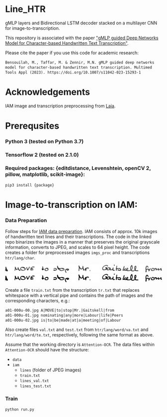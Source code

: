 # Line_HTR

gMLP layers and Bidirectional LSTM decoder stacked on a multilayer CNN for image-to-transcription.

This repository is associated with the paper ["gMLP guided Deep Networks Model for Character-based Handwritten Text Transcription"](url).

Please cite the paper if you use this code for academic research:

```
Bensouilah, M., Taffar, M. & Zennir, M.N. gMLP guided deep networks model for character-based handwritten text transcription. Multimed Tools Appl (2023). https://doi.org/10.1007/s11042-023-15293-1
```

# Acknowledgements

IAM image and transcription preprocessing from [Laia](https://github.com/jpuigcerver/Laia/).

# Prerequsites

### Python 3 (tested on Python 3.7)

### Tensorflow 2 (tested on 2.1.0)

### Required packages: {editdistance, Levenshtein, openCV 2, pillow, matplotlib, scikit-image}:

```
pip3 install {package}
```

# Image-to-transcription on IAM:

### Data Preparation
Follow steps for [IAM data preparation](https://github.com/jpuigcerver/Laia/tree/iam_new/egs/iam#data-preparation). IAM consists of approx. 10k images of handwritten text lines and their transcriptions. The code in the linked repo binarizes the images in a manner that preserves the original grayscale information, converts to JPEG, and scales to 64 pixel height. The code creates a folder for preprocessed images `imgs_proc` and transcriptions `htr/lang/char`.

![IAM original](demo/a01-000u-00.png)
![IAM preprocessed](demo/a01-000u-00.jpg)

Create a file `train.txt` from the transcription `tr.txt` that replaces whitespace with a vertical pipe and contains the path of images and the corresponding characters, e.g.:

```
a01-000u-00.jpg A|MOVE|to|stop|Mr.|Gaitskell|from
a01-000u-01.jpg nominating|any|more|Labour|life|Peers
a01-000u-02.jpg is|to|be|made|at|a|meeting|of|Labour
```
Also create files `val.txt` and `test.txt` from `htr/lang/word/va.txt` and `htr/lang/word/te.txt`, respectively, following the same format as above. 

Assume that the working directory is `Attention-OCR`. The data files within `Attention-OCR` should have the structure:

- `data`
- `iam`
  - `lines` (folder of JPEG images)
  - `train.txt`
  - `lines_val.txt`
  - `lines_test.txt`

### Train

```
python run.py 

```
